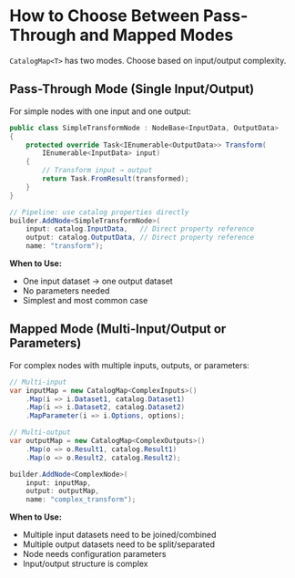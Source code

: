 # How to Choose Between Pass-Through and Mapped Modes

`CatalogMap<T>` has two modes. Choose based on input/output complexity.

## Pass-Through Mode (Single Input/Output)

For simple nodes with one input and one output:

```csharp
public class SimpleTransformNode : NodeBase<InputData, OutputData>
{
    protected override Task<IEnumerable<OutputData>> Transform(
        IEnumerable<InputData> input)
    {
        // Transform input → output
        return Task.FromResult(transformed);
    }
}

// Pipeline: use catalog properties directly
builder.AddNode<SimpleTransformNode>(
    input: catalog.InputData,   // Direct property reference
    output: catalog.OutputData, // Direct property reference
    name: "transform");
```

**When to Use:**
- One input dataset → one output dataset
- No parameters needed
- Simplest and most common case

## Mapped Mode (Multi-Input/Output or Parameters)

For complex nodes with multiple inputs, outputs, or parameters:

```csharp
// Multi-input
var inputMap = new CatalogMap<ComplexInputs>()
    .Map(i => i.Dataset1, catalog.Dataset1)
    .Map(i => i.Dataset2, catalog.Dataset2)
    .MapParameter(i => i.Options, options);

// Multi-output
var outputMap = new CatalogMap<ComplexOutputs>()
    .Map(o => o.Result1, catalog.Result1)
    .Map(o => o.Result2, catalog.Result2);

builder.AddNode<ComplexNode>(
    input: inputMap,
    output: outputMap,
    name: "complex_transform");
```

**When to Use:**
- Multiple input datasets need to be joined/combined
- Multiple output datasets need to be split/separated
- Node needs configuration parameters
- Input/output structure is complex
